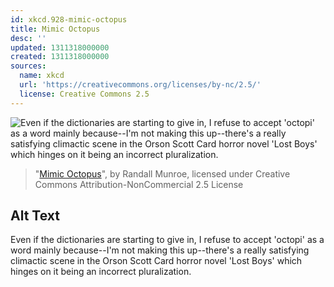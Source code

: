 ```yaml
---
id: xkcd.928-mimic-octopus
title: Mimic Octopus
desc: ''
updated: 1311318000000
created: 1311318000000
sources:
  name: xkcd
  url: 'https://creativecommons.org/licenses/by-nc/2.5/'
  license: Creative Commons 2.5
---
```

![Even if the dictionaries are starting to give in, I refuse to accept 'octopi' as a word mainly because--I'm not making this up--there's a really satisfying climactic scene in the Orson Scott Card horror novel 'Lost Boys' which hinges on it being an incorrect pluralization.](https://imgs.xkcd.com/comics/mimic_octopus.png)
> "[Mimic Octopus](https://xkcd.com/928/)", by Randall Munroe, licensed under Creative Commons Attribution-NonCommercial 2.5 License

## Alt Text
Even if the dictionaries are starting to give in, I refuse to accept 'octopi' as a word mainly because--I'm not making this up--there's a really satisfying climactic scene in the Orson Scott Card horror novel 'Lost Boys' which hinges on it being an incorrect pluralization.
